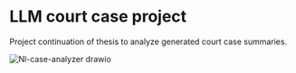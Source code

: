 # LLM court case project
Project continuation of thesis to analyze generated court case summaries. 

![Nl-case-analyzer drawio](https://github.com/user-attachments/assets/2744602b-f5cc-4e0b-b4fa-a3dddad64125)
